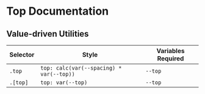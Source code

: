 # Top Documentation

## Value-driven Utilities

| Selector | Style                                    | Variables Required |
| -------- | ---------------------------------------- | ------------------ |
| `.top`   | `top: calc(var(--spacing) * var(--top))` | `--top`            |
| `.[top]` | `top: var(--top)`                        | `--top`            |
